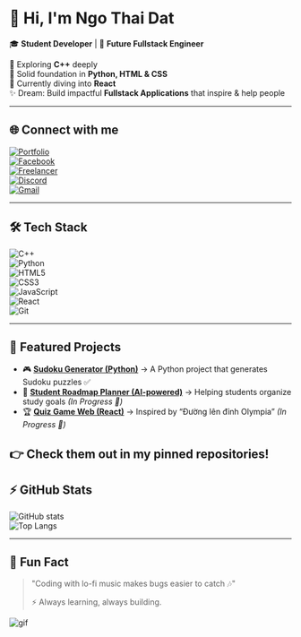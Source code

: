 # 👋 Hi, I'm Ngo Thai Dat  

🎓 **Student Developer** | 🚀 **Future Fullstack Engineer**  

🔹 Exploring **C++** deeply  
🔹 Solid foundation in **Python, HTML & CSS**  
🔹 Currently diving into **React**  
✨ Dream: Build impactful **Fullstack Applications** that inspire & help people  

---

## 🌐 Connect with me  

[![Portfolio](https://img.shields.io/badge/Portfolio-000?style=for-the-badge&logo=vercel&logoColor=white)](https://ngothaidat.netlify.app/)  
[![Facebook](https://img.shields.io/badge/Facebook-1877F2?style=for-the-badge&logo=facebook&logoColor=white)](https://www.facebook.com/ngo.ngo.248207)  
[![Freelancer](https://img.shields.io/badge/Freelancer-29B2FE?style=for-the-badge&logo=freelancer&logoColor=white)](https://www.freelancer.com/u/ngothaidat)  
[![Discord](https://img.shields.io/badge/Discord-7289DA?style=for-the-badge&logo=discord&logoColor=white)](https://discord.com/users/1042440632473489529)  
[![Gmail](https://img.shields.io/badge/Email-D14836?style=for-the-badge&logo=gmail&logoColor=white)](mailto:ngothaidat2009@gmail.com)  

---

## 🛠️ Tech Stack  

![C++](https://img.shields.io/badge/C++-00599C?style=for-the-badge&logo=cplusplus&logoColor=white)  
![Python](https://img.shields.io/badge/Python-3776AB?style=for-the-badge&logo=python&logoColor=white)  
![HTML5](https://img.shields.io/badge/HTML5-E34F26?style=for-the-badge&logo=html5&logoColor=white)  
![CSS3](https://img.shields.io/badge/CSS3-1572B6?style=for-the-badge&logo=css3&logoColor=white)  
![JavaScript](https://img.shields.io/badge/JavaScript-F7DF1E?style=for-the-badge&logo=javascript&logoColor=black)  
![React](https://img.shields.io/badge/React-20232A?style=for-the-badge&logo=react&logoColor=61DAFB)  
![Git](https://img.shields.io/badge/Git-F05032?style=for-the-badge&logo=git&logoColor=white)  

---
## 📌 Featured Projects  

- 🎮 [**Sudoku Generator (Python)**](https://github.com/VollereiNyx/Sudoku) → A Python project that generates Sudoku puzzles ✅  
- 📝 [**Student Roadmap Planner (AI-powered)**](https://github.com/ngothaidat/StudentRoadmapPlanner) → Helping students organize study goals *(In Progress 🚧)*  
- 🏆 [**Quiz Game Web (React)**](https://github.com/ngothaidat/QuizGame) → Inspired by “Đường lên đỉnh Olympia” *(In Progress 🚧)*  

👉 Check them out in my pinned repositories!  
---

## ⚡ GitHub Stats  

![GitHub stats](https://github-readme-stats.vercel.app/api?username=ngothaidat&show_icons=true&theme=tokyonight)  
![Top Langs](https://github-readme-stats.vercel.app/api/top-langs/?username=ngothaidat&layout=compact&theme=tokyonight)  

---

## 🎉 Fun Fact  

> "Coding with lo-fi music makes bugs easier to catch 🎶"  
>  
> ⚡ Always learning, always building.  

![gif](https://media.giphy.com/media/qgQUggAC3Pfv687qPC/giphy.gif)  
